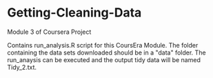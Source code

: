 # Getting-Cleaning-Data
Module 3 of Coursera Project

Contains run_analysis.R script for this CoursEra Module. 
The folder containing the data sets downloaded should be in a "data" folder.
The run_anaysis can be executed and the output tidy data will be named Tidy_2.txt.
